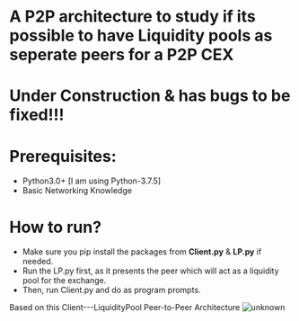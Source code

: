 # A P2P architecture to study if its possible to have Liquidity pools as seperate peers for a P2P CEX

# Under Construction & has bugs to be fixed!!!

# Prerequisites:
- Python3.0+ [I am using Python-3.7.5]
- Basic Networking Knowledge

# How to run?
- Make sure you pip install the packages from **Client.py** & **LP.py** if needed.
- Run the LP.py first, as it presents the peer which will act as a liquidity pool for the exchange.
- Then, run Client.py and do as program prompts.

Based on this Client---LiquidityPool Peer-to-Peer Architecture
![unknown](https://user-images.githubusercontent.com/78173760/168056745-c03d7b27-b020-4baa-af7e-0e3f7f5ce47d.png)




